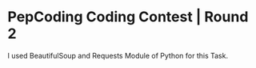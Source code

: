 # PepCoding Coding Contest | Round 2

I used BeautifulSoup and Requests Module of Python for this Task.
